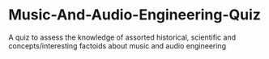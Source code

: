 # Music-And-Audio-Engineering-Quiz
A quiz to assess the knowledge of assorted historical, scientific and  concepts/interesting factoids about music and audio engineering
